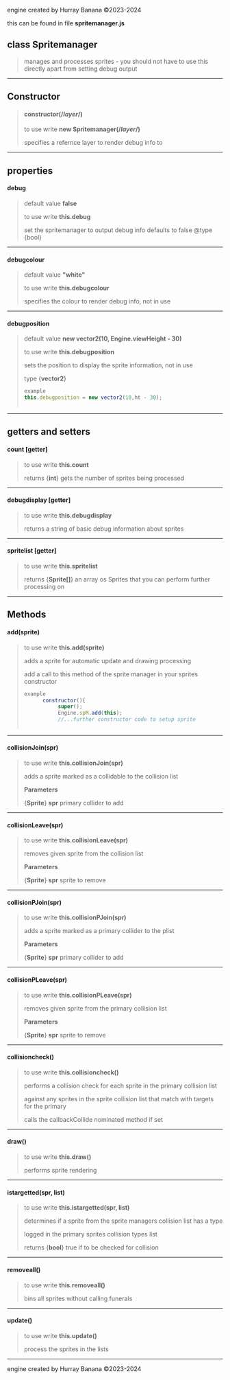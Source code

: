 engine created by Hurray Banana &copy;2023-2024

this can be found in file **spritemanager.js**
## class Spritemanager
> manages and processes sprites - you should not have to use this directly apart from setting debug output
> 
> 

---

## Constructor
> #### constructor(/*layer*/)
> to use write **new Spritemanager(/*layer*/)**
> 
> specifies a refernce layer to render debug info to
> 
> 

---

## properties
#### debug
> default value **false**
> 
> to use write **this.debug**
> 
> set the spritemanager to output debug info defaults to false @type {bool}
> 
> 

---

#### debugcolour
> default value **"white"**
> 
> to use write **this.debugcolour**
> 
> specifies the colour to render debug info, not in use
> 
> 

---

#### debugposition
> default value **new vector2(10, Engine.viewHeight - 30)**
> 
> to use write **this.debugposition**
> 
> sets the position to display the sprite information, not in use
> 
> 
> type {**vector2**}
> 
> ```js
> example
> this.debugposition = new vector2(10,ht - 30);
>     
> ```
> 

---

## getters and setters
#### count [getter]
> to use write **this.count**
> 
> 
> returns {**int**} gets the number of sprites being processed
> 
> 

---

#### debugdisplay [getter]
> to use write **this.debugdisplay**
> 
> returns a string of basic debug information about sprites
> 
> 

---

#### spritelist [getter]
> to use write **this.spritelist**
> 
> 
> returns {**Sprite[]**} an array os Sprites that you can perform further processing on
> 
> 

---

## Methods
#### add(sprite)
> to use write **this.add(sprite)**
> 
> adds a sprite for automatic update and drawing processing
> 
> add a call to this method of the sprite manager in your sprites constructor
> 
> ```js
> example
>       constructor(){
>            super();
>            Engine.spM.add(this);
>            //...further constructor code to setup sprite
>     
> ```
> 

---

#### collisionJoin(spr)
> to use write **this.collisionJoin(spr)**
> 
> adds a sprite marked as a collidable to the collision list
> 
> 
> **Parameters**
> 
> {**Sprite**} **spr** primary collider to add
> 
> 

---

#### collisionLeave(spr)
> to use write **this.collisionLeave(spr)**
> 
> removes given sprite from the collision list
> 
> 
> **Parameters**
> 
> {**Sprite**} **spr** sprite to remove
> 
> 

---

#### collisionPJoin(spr)
> to use write **this.collisionPJoin(spr)**
> 
> adds a sprite marked as a primary collider to the plist
> 
> 
> **Parameters**
> 
> {**Sprite**} **spr** primary collider to add
> 
> 

---

#### collisionPLeave(spr)
> to use write **this.collisionPLeave(spr)**
> 
> removes given sprite from the primary collision list
> 
> 
> **Parameters**
> 
> {**Sprite**} **spr** sprite to remove
> 
> 

---

#### collisioncheck()
> to use write **this.collisioncheck()**
> 
> performs a collision check for each sprite in the primary collision list
> 
> against any sprites in the sprite collision list that match with targets for the primary
> 
> calls the callbackCollide nominated method if set
> 
> 

---

#### draw()
> to use write **this.draw()**
> 
> performs sprite rendering
> 
> 

---

#### istargetted(spr, list)
> to use write **this.istargetted(spr, list)**
> 
> determines if a sprite from the sprite managers collision list has a type
> 
> logged in the primary sprites collision types list
> 
> 
> returns {**bool**} true if to be checked for collision
> 
> 

---

#### removeall()
> to use write **this.removeall()**
> 
> bins all sprites without calling funerals
> 
> 

---

#### update()
> to use write **this.update()**
> 
> process the sprites in the lists
> 
> 

---

engine created by Hurray Banana &copy;2023-2024
